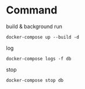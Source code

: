 # Command
build & background run
```
docker-compose up --build -d
``` 

log
```
docker-compose logs -f db
```

stop
```
docker-compose stop db
```